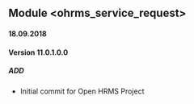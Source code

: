 ## Module <ohrms_service_request>

#### 18.09.2018
#### Version 11.0.1.0.0
##### ADD
- Initial commit for Open HRMS Project
